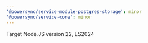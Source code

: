 ```yaml
---
'@powersync/service-module-postgres-storage': minor
'@powersync/service-core': minor
---
```


Target Node.JS version 22, ES2024
